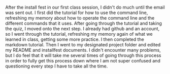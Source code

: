 After the install fest in our first class session, I didn't do much until the email was sent out.
I first did the tutorial for how to use the command line, refreshing my memory about how to operate the command line and the different commands that it uses.
After going through the tutorial and taking the quiz, I moved onto the next step.
I already had github and an account, so I went through the tutorial, refreshing my memory again of what we learned in class, getting some more practice.
I then completed the markdown tutorial.
Then I went to my designated project folder and edited my README and installfest documents.
I didn't encounter many problems, but I do feel that it will take me several times of going through this process in order to fully get this process down where I am not super confused and questioning every step I have to take all the time.
